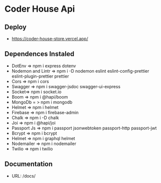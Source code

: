 # Coder House Api

## Deploy

- https://coder-house-store.vercel.app/

## Dependences Instaled

- DotEnv => npm i express dotenv
- Nodemon and Lintr => npm i -D nodemon eslint eslint-config-prettier eslint-plugin-prettier prettier
- Cors => npm i cors
- Swagger => npm i swagger-jsdoc swagger-ui-express
- Socket=> npm i socket.io
- Boom => npm i @hapi/boom
- MongoDb = > npm i mongodb
- Helmet => npm i helmet
- Firebase => npm i firebase-admin
- Chalk => npm i -D chalk
- Joi => npm i @hapi/joi
- Passport Js => npm i passport jsonwebtoken passport-http passport-jwt
- Bcrypt => npm i bcrypt
- Helmet => npm i graphql helmet
- Nodemailer => npm i nodemailer
- Twilio => npm i twilio

## Documentation
- URL: /docs/

